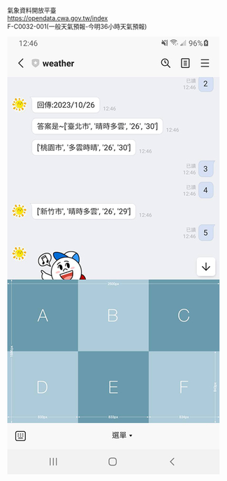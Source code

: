 
氣象資料開放平臺  
https://opendata.cwa.gov.tw/index  
F-C0032-001(一般天氣預報-今明36小時天氣預報)  


![image](https://github.com/miyachun/line-weather/blob/main/demo.jpg)
